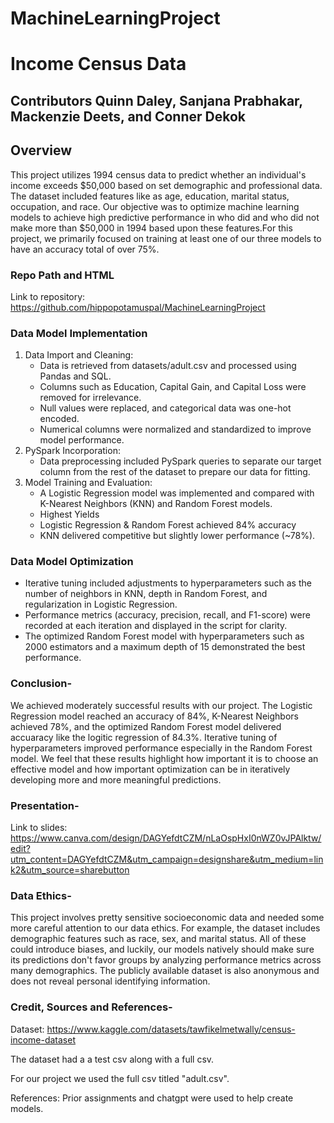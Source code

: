 # MachineLearningProject

# Income Census Data

## Contributors Quinn Daley, Sanjana Prabhakar, Mackenzie Deets, and Conner Dekok

## Overview
This project utilizes 1994 census data to predict whether an individual's income exceeds $50,000 based on set demographic and professional data. The dataset included features like as age, education, marital status, occupation, and race. Our objective was to optimize machine learning models to achieve high predictive performance in who did and who did not make more than $50,000 in 1994 based upon these features.For this project, we primarily focused on training at least one of our three models to have an accuracy total of over 75%.

### Repo Path and HTML 
Link to repository: https://github.com/hippopotamuspal/MachineLearningProject 


### Data Model Implementation

1. Data Import and Cleaning:
    - Data is retrieved from datasets/adult.csv and processed using Pandas and SQL.
    - Columns such as Education, Capital Gain, and Capital Loss were removed for irrelevance.
    - Null values were replaced, and categorical data was one-hot encoded.
    - Numerical columns were normalized and standardized to improve model performance.
1. PySpark Incorporation:
    - Data preprocessing included PySpark queries to separate our target column from the rest of the dataset to prepare our data for fitting.
1. Model Training and Evaluation:
    - A Logistic Regression model was implemented and compared with K-Nearest Neighbors (KNN) and Random Forest models.
    - Highest Yields
    - Logistic Regression & Random Forest achieved 84% accuracy
    - KNN delivered competitive but slightly lower performance (~78%).

### Data Model Optimization
- Iterative tuning included adjustments to hyperparameters such as the number of neighbors in KNN, depth in Random Forest, and regularization in Logistic Regression.
- Performance metrics (accuracy, precision, recall, and F1-score) were recorded at each iteration and displayed in the script for clarity.
- The optimized Random Forest model with hyperparameters such as 2000 estimators and a maximum depth of 15 demonstrated the best performance.

### Conclusion-

We achieved moderately successful results with our project. The Logistic Regression model reached an accuracy of 84%, K-Nearest Neighbors achieved 78%, and the optimized Random Forest model delivered accuaracy like the logitic regression of 84.3%. Iterative tuning of hyperparameters improved performance especially in the Random Forest model. We feel that these results highlight how important it is to choose an effective model and how important optimization can be in iteratively developing more and more meaningful predictions.

### Presentation-

Link to slides: https://www.canva.com/design/DAGYefdtCZM/nLaOspHxI0nWZ0vJPAlktw/edit?utm_content=DAGYefdtCZM&utm_campaign=designshare&utm_medium=link2&utm_source=sharebutton 


### Data Ethics- 

This project involves pretty sensitive socioeconomic data and needed some more careful attention to our data ethics. For example, the dataset includes demographic features such as race, sex, and marital status. All of these could introduce biases, and luckily, our models natively should make sure its predictions don't favor groups by analyzing performance metrics across many demographics. The publicly available dataset is also anonymous and does not reveal personal identifying information.

### Credit, Sources and References- 

Dataset: https://www.kaggle.com/datasets/tawfikelmetwally/census-income-dataset

The dataset had a a test csv along with a full csv.

For our project we used the full csv titled "adult.csv".

References: Prior assignments and chatgpt were used to help create models. 




